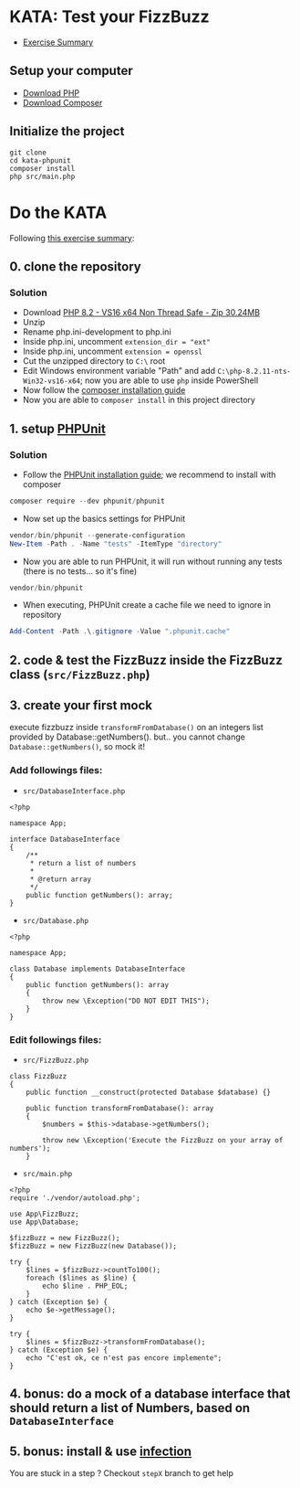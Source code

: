 # KATA: Test your FizzBuzz

- [Exercise Summary](https://codingdojo.org/kata/FizzBuzz/)

## Setup your computer

- [Download PHP](https://windows.php.net/downloads/releases/php-8.2.11-nts-Win32-vs16-x64.zip)
- [Download Composer](https://getcomposer.org/download/)

## Initialize the project

```
git clone
cd kata-phpunit
composer install
php src/main.php
```

# Do the KATA

Following [this exercise summary](https://codingdojo.org/kata/FizzBuzz/):
## 0. clone the repository

### Solution

- Download [PHP 8.2 - VS16 x64 Non Thread Safe - Zip 30.24MB](https://windows.php.net/download/)
- Unzip
- Rename php.ini-development to php.ini
- Inside php.ini, uncomment `extension_dir = "ext"`
- Inside php.ini, uncomment `extension = openssl`
- Cut the unzipped directory to `C:\` root
- Edit Windows environment variable "Path" and add `C:\php-8.2.11-nts-Win32-vs16-x64`; now you are able to use `php` inside PowerShell
- Now follow the [composer installation guide](https://getcomposer.org/download/)
- Now you are able to `composer install` in this project directory

## 1. setup [PHPUnit](https://phpunit.de/)

### Solution

- Follow the [PHPUnit installation guide](https://docs.phpunit.de/en/10.4/installation.html#installing-phpunit); we recommend to install with composer

```powershell
composer require --dev phpunit/phpunit
```

- Now set up the basics settings for PHPUnit

```powershell
vendor/bin/phpunit --generate-configuration
New-Item -Path . -Name "tests" -ItemType "directory" 
```

- Now you are able to run PHPUnit, it will run without running any tests (there is no tests... so it's fine)

```powershell
vendor/bin/phpunit
```

- When executing, PHPUnit create a cache file we need to ignore in repository

```powershell
Add-Content -Path .\.gitignore -Value ".phpunit.cache"
```

## 2. code & test the FizzBuzz inside the FizzBuzz class (`src/FizzBuzz.php`)
## 3. create your first mock

execute fizzbuzz inside `transformFromDatabase()` on an integers list provided by Database::getNumbers().
but.. you cannot change `Database::getNumbers()`, so mock it!

### Add followings files:

- `src/DatabaseInterface.php`
```
<?php

namespace App;

interface DatabaseInterface
{
    /**
     * return a list of numbers
     *
     * @return array
     */
    public function getNumbers(): array;
}
```

- `src/Database.php`
```
<?php

namespace App;

class Database implements DatabaseInterface
{
    public function getNumbers(): array
    {
        throw new \Exception("DO NOT EDIT THIS");
    }
}
```

### Edit followings files:

- `src/FizzBuzz.php`
```
class FizzBuzz
{
    public function __construct(protected Database $database) {}

    public function transformFromDatabase(): array
    {
        $numbers = $this->database->getNumbers();

        throw new \Exception('Execute the FizzBuzz on your array of numbers');
    }
```

- `src/main.php`
```
<?php
require './vendor/autoload.php';

use App\FizzBuzz;
use App\Database;

$fizzBuzz = new FizzBuzz();
$fizzBuzz = new FizzBuzz(new Database());

try {
    $lines = $fizzBuzz->countTo100();
    foreach ($lines as $line) {
        echo $line . PHP_EOL;
    }
} catch (Exception $e) {
    echo $e->getMessage();
}

try {
    $lines = $fizzBuzz->transformFromDatabase();
} catch (Exception $e) {
    echo "C'est ok, ce n'est pas encore implemente";
}
```

## 4. bonus: do a mock of a database interface that should return a list of Numbers, based on `DatabaseInterface`
## 5. bonus: install & use [infection](https://infection.github.io/guide/)

You are stuck in a step ? Checkout `stepX` branch to get help
